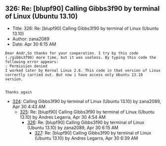 ## 326: Re: [blupf90] Calling Gibbs3f90 by terminal of Linux (Ubuntu 13.10)

- Title: 326: Re: [blupf90] Calling Gibbs3f90 by terminal of Linux (Ubuntu 13.10)
- Author: zana2089
- Date: Apr 30 6:15 AM

```
Dear Andr,So thanks for your cooperation. I try by this code (./gibbs3f90) more time, but it was useless. By typing this code the following error appears:
: Permission denied
I worked later by Kernal Linux 2.6. This code in that version of Linux correctly carried out. But now i have access only Ubuntu 13.10 version.


Thanks again
```

- [324](0324.md): Calling Gibbs3f90 by terminal of Linux (Ubuntu 13.10) by zana2089, Apr 30 4:43 AM
    - [325](0325.md): Re: [blupf90] Calling Gibbs3f90 by terminal of Linux (Ubuntu 13.10) by Andres Legarra, Apr 30 4:54 AM
        - [326](0326.md): Re: [blupf90] Calling Gibbs3f90 by terminal of Linux (Ubuntu 13.10) by zana2089, Apr 30 6:15 AM
            - [327](0327.md): Re: [blupf90] Calling Gibbs3f90 by terminal of Linux (Ubuntu 13.10) by Andres Legarra, Apr 30 6:39 AM
